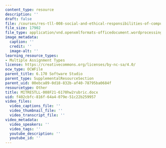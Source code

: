```yaml
---
content_type: resource
description: ''
draft: false
file: /courses/res-tll-008-social-and-ethical-responsibilities-of-computing-serc/f402cbfc816f64a4079e51c22b259957_MITRESTLL-008F21-6170hw2rubric.docx
file_size: 17902
file_type: application/vnd.openxmlformats-officedocument.wordprocessingml.document
image_metadata:
  caption: ''
  credit: ''
  image-alt: ''
learning_resource_types:
- Multiple Assignment Types
license: https://creativecommons.org/licenses/by-nc-sa/4.0/
ocw_type: OCWFile
parent_title: 6.170 Software Studio
parent_type: SupplementalResourceSection
parent_uid: 00ebca89-0d18-832b-af40-78795ba0684f
resourcetype: Other
title: MITRESTLL-008F21-6170hw2rubric.docx
uid: f402cbfc-816f-64a4-079e-51c22b259957
video_files:
  video_captions_file: ''
  video_thumbnail_file: ''
  video_transcript_file: ''
video_metadata:
  video_speakers: ''
  video_tags: ''
  youtube_description: ''
  youtube_id: ''
---
```

